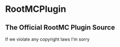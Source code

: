 # RootMCPlugin
The Official RootMC Plugin Source
----------------------------------
If we violate any copyright laws I'm sorry
